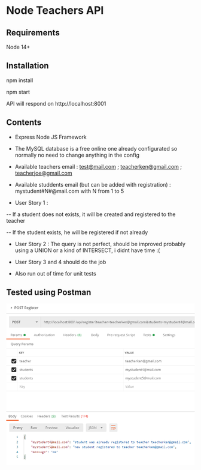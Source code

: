 # Node Teachers API

## Requirements
Node 14+

## Installation
npm install

npm start

API will respond on http://localhost:8001

## Contents

- Express Node JS Framework
- The MySQL database is a free online one already configurated so normally no need to change anything in the config
- Available teachers email : test@mail.com ; teacherken@gmail.com ; teacherjoe@gmail.com
- Available studdents email (but can be added with registration) : mystudent#N#@mail.com with N from 1 to 5


- User Story 1 :

-- If a student does not exists, it will be created and registered to the teacher

-- If the student exists, he will be registered if not already

- User Story 2 : The query is not perfect, should be improved probably using a UNION or a kind of INTERSECT, i didnt have time :(

- User Story 3 and 4 should do the job

- Also run out of time for unit tests

## Tested using Postman

![alt text](https://raw.githubusercontent.com/jcduhail/teacher_api/main/screen.png)


